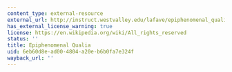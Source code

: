 ```yaml
---
content_type: external-resource
external_url: http://instruct.westvalley.edu/lafave/epiphenomenal_qualia.html
has_external_license_warning: true
license: https://en.wikipedia.org/wiki/All_rights_reserved
status: ''
title: Epiphenomenal Qualia
uid: 6eb60d8e-ad00-4804-a20e-b6b0fa7e324f
wayback_url: ''
---
```


